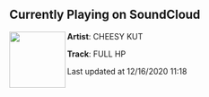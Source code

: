 ## Currently Playing on SoundCloud

[<img align="left" width="100" src="https://i1.sndcdn.com/artworks-jXaVEVzb34P6tZU3-au69Ag-t50x50.jpg">](https://soundcloud.com/cheesy-kut/full-hp)

**Artist**: CHEESY KUT 

**Track**: FULL HP

Last updated at 12/16/2020 11:18
